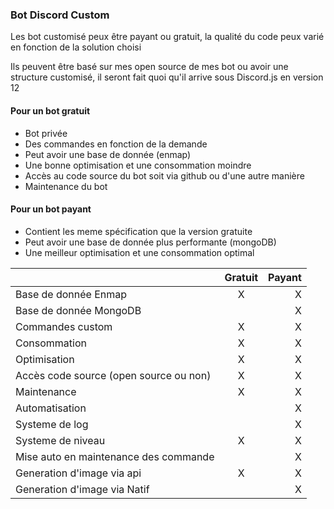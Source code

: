 ### Bot Discord Custom

Les bot customisé peux être payant ou gratuit, la qualité  du code peux varié en fonction de la solution choisi

Ils peuvent être basé sur mes open source de mes bot ou avoir une structure customisé, il seront fait quoi qu'il arrive sous Discord.js en version 12

#### Pour un bot gratuit

- Bot privée
- Des commandes en fonction de la demande
- Peut avoir une base de donnée (enmap)
- Une bonne optimisation  et une consommation moindre
- Accès au code source du bot soit via github ou d'une autre manière
- Maintenance du bot

#### Pour un bot payant
- Contient les meme spécification que la version gratuite
- Peut avoir une base de donnée plus performante (mongoDB)
- Une meilleur optimisation et une consommation optimal

<table>
    <thead>
        <tr>
            <th></th>
            <th align="center">Gratuit</th>
            <th align="right">Payant</th>
        </tr>
    </thead>
    <tbody>
        <tr>
            <td>Base de donnée Enmap</td>
            <td align="center">X</td>
            <td align="right">X</td>
        </tr>
        <tr>
            <td>Base de donnée MongoDB</td>
            <td align="center"></td>
            <td align="right">X</td>
        </tr>
        <tr>
            <td>Commandes custom</td>
            <td align="center">X</td>
            <td align="right">X</td>
        </tr>
      <tr>
            <td>Consommation</td>
            <td align="center">X</td>
            <td align="right">X</td>
        </tr>
      <tr>
            <td>Optimisation</td>
            <td align="center">X</td>
            <td align="right">X</td>
        </tr>
      <tr>
            <td>Accès code source (open source ou non)</td>
            <td align="center">X</td>
            <td align="right">X</td>
        </tr>
      <tr>
            <td>Maintenance</td>
            <td align="center">X</td>
            <td align="right">X</td>
        </tr>
      <tr>
            <td>Automatisation</td>
            <td align="center"></td>
            <td align="right">X</td>
        </tr>
      <tr>
            <td>Systeme de log</td>
            <td align="center"></td>
            <td align="right">X</td>
        </tr>
      <tr>
            <td>Systeme de niveau</td>
            <td align="center">X</td>
            <td align="right">X</td>
        </tr>
      <tr>
            <td>Mise auto en maintenance des commande</td>
            <td align="center"></td>
            <td align="right">X</td>
        </tr>
      <tr>
            <td>Generation d'image via api</td>
            <td align="center">X</td>
            <td align="right">X</td>
        </tr>
        <tr>
            <td>Generation d'image via Natif</td>
            <td align="center"></td>
            <td align="right">X</td>
        </tr>
    </tbody>
</table>
